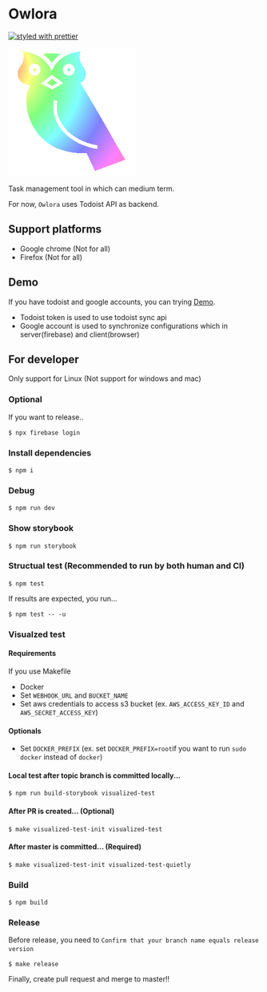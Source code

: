 Owlora
======

[![styled with prettier](https://img.shields.io/badge/styled_with-prettier-ff69b4.svg)](https://github.com/prettier/prettier)

<img src="./owlora.png" />

Task management tool in which can medium term.

For now, `Owlora` uses Todoist API as backend.


Support platforms
-----------------

* Google chrome (Not for all)
* Firefox (Not for all)


Demo
----

If you have todoist and google accounts, you can trying [Demo](https://owlora-mamansoft.firebaseapp.com/). 

* Todoist token is used to use todoist sync api
* Google account is used to synchronize configurations which in server(firebase) and client(browser) 


For developer
-------------

Only support for Linux (Not support for windows and mac)


### Optional

If you want to release..

```
$ npx firebase login
```


### Install dependencies

```
$ npm i
```


### Debug

```
$ npm run dev
```


### Show storybook

```
$ npm run storybook
```


### Structual test (Recommended to run by both human and CI)

```
$ npm test
```

If results are expected, you run...

```
$ npm test -- -u
```


### Visualzed test

#### Requirements

If you use Makefile

* Docker
* Set `WEBHOOK_URL` and `BUCKET_NAME`
* Set aws credentials to access s3 bucket (ex. `AWS_ACCESS_KEY_ID` and `AWS_SECRET_ACCESS_KEY`)

#### Optionals

* Set `DOCKER_PREFIX` (ex. set `DOCKER_PREFIX=root`if you want to run `sudo docker` instead of `docker`)

#### Local test after topic branch is committed locally...

```
$ npm run build-storybook visualized-test
```

#### After PR is created... (**Optional**)

```
$ make visualized-test-init visualized-test
```

#### After master is committed... (**Required**)

```
$ make visualized-test-init visualized-test-quietly
```


### Build

```
$ npm build
```


### Release

Before release, you need to `Confirm that your branch name equals release version`

```
$ make release
```

Finally, create pull request and merge to master!!

